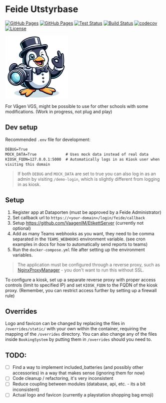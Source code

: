 # Feide Utstyrbase
[![GitHub Pages](https://badgen.net/badge/preview/github%20pages/?icon=chrome)](https://sondregronas.github.io/FeideUtstyrbase/)
[![GitHub Pages](https://badgen.net/badge/docs/github%20pages/?icon=chrome)](https://sondregronas.github.io/FeideUtstyrbase/docs)
[![Test Status](https://img.shields.io/github/actions/workflow/status/sondregronas/FeideUtstyrbase/CI.yml?label=tests)](https://github.com/sondregronas/FeideUtstyrbase)
[![Build Status](https://img.shields.io/github/actions/workflow/status/sondregronas/FeideUtstyrbase/release.yml?branch=main)](https://github.com/sondregronas/FeideUtstyrbase/pkgs/container/feideutstyrbase)
[![codecov](https://codecov.io/gh/sondregronas/FeideUtstyrbase/branch/main/graph/badge.svg?token=JNLY5WWC3X)](https://codecov.io/gh/sondregronas/FeideUtstyrbase)
[![License](https://img.shields.io/github/license/sondregronas/FeideUtstyrbase)](https://github.com/sondregronas/FeideUtstyrbase/blob/main/LICENSE)

<img src="BookingSystem/static/img/pip.png" width="200" alt="Logo">

For Vågen VGS, might be possible to use for other schools with some modifications. (Work in progress, not plug and play)

## Dev setup
Recommended `.env` file for development:
```
DEBUG=True  
MOCK_DATA=True             # Uses mock data instead of real data
KIOSK_FQDN=127.0.0.1:5000  # Automatically logs in as Kiosk user when visiting this domain
```

> If both `DEBUG` and `MOCK_DATA` are set to true you can also log in as an admin by visiting `/demo-login`, which is slightly different from logging in as kiosk.

## Setup

1. Register app at Dataporten (must be approved by a Feide Administrator)
2. Set callback url to `https://<your-domain>/login/feide/callback`
3. Setup https://github.com/VaagenIM/EtikettServer (currently not optional)
4. Add as many Teams webhooks as you want, they need to be comma separated in the `TEAMS_WEBHOOKS` environment variable. (see cron examples in docs for how to automatically send reports to teams)
5. Run the `docker-compose.yml` file after setting up the environment variables.

> The application must be configured through a reverse proxy, such as [NginxProxyManager](https://nginxproxymanager.com/) - you don't want to run this without SSL.

To configure a kiosk, set up a separate reverse proxy with proper access controls (limit to specified IP) and set `KIOSK_FQDN` to the FQDN of the kiosk proxy. (Remember, you can restrict access further by setting up a firewall rule)

## Overrides

Logo and favicon can be changed by replacing the files in `/overrides/static/` with your own within the container, requiring the mapping of the `/overrides` directory. You can also change any of the files inside `BookingSystem` by putting them in `/overrides` should you need to.

## TODO:

- [ ] Find a way to implement included_batteries (and possibly other accessories) in a way that makes sense (ignoring them for now)
- [ ] Code cleanup / refactoring, it's very inconsistent
- [ ] Reduce coupling between modules (database, api, etc. - its a bit inconsistent)
- [ ] Actual logo and favicon (currently a playstation shopping bag emoji)